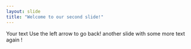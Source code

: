 ```yaml
---
layout: slide
title: "Welcome to our second slide!"
---
```

Your text
Use the left arrow to go back!
another slide
with some
more text
again
!
